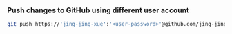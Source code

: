 ### Push changes to GitHub using different user account

```bash
git push https://'jing-jing-xue':'<user-password>'@github.com/jing-jing-xue/jing-jing-xue.github.io.git
```